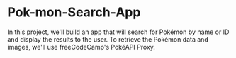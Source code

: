 # Pok-mon-Search-App
In this project, we'll build an app that will search for Pokémon by name or ID and display the results to the user. To retrieve the Pokémon data and images, we'll use freeCodeCamp's PokéAPI Proxy.
